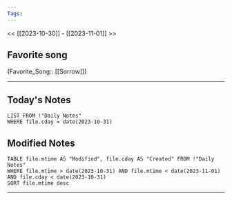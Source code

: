```yaml
---
Tags:
---
```

<< [[2023-10-30]] - [[2023-11-01]] >>
## Favorite song
(Favorite_Song:: [[Sorrow]])

___
## Today's Notes
```dataview
LIST FROM !"Daily Notes"
WHERE file.cday = date(2023-10-31)
```
## Modified Notes
```dataview
TABLE file.mtime AS "Modified", file.cday AS "Created" FROM !"Daily Notes" 
WHERE file.mtime > date(2023-10-31) AND file.mtime < date(2023-11-01) AND file.cday < date(2023-10-31)
SORT file.mtime desc
```
___
